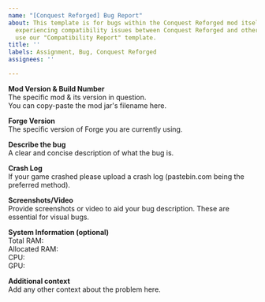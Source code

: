 ```yaml
---
name: "[Conquest Reforged] Bug Report"
about: This template is for bugs within the Conquest Reforged mod itself. If you are
  experiencing compatibility issues between Conquest Reforged and other mods please
  use our "Compatibility Report" template.
title: ''
labels: Assignment, Bug, Conquest Reforged
assignees: ''

---
```


**Mod Version & Build Number**    
The specific mod & its version in question.    
You can copy-paste the mod jar's filename here.

**Forge Version**    
The specific version of Forge you are currently using.

**Describe the bug**    
A clear and concise description of what the bug is.

**Crash Log**    
If your game crashed please upload a crash log (pastebin.com being the preferred method).

**Screenshots/Video**    
Provide screenshots or video to aid your bug description.
These are essential for visual bugs.

**System Information (optional)**    
Total RAM:    
Allocated RAM:    
CPU:    
GPU:

**Additional context**    
Add any other context about the problem here.
